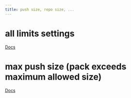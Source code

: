 ```yaml
---
title: push size, repo size, ...
---
```


# all limits settings
[Docs](https://docs.gitlab.com/ee/administration/settings/account_and_limit_settings.html)

# max push size (pack exceeds maximum allowed size)
[Docs](https://docs.gitlab.com/ee/administration/settings/account_and_limit_settings.html#max-push-size)
